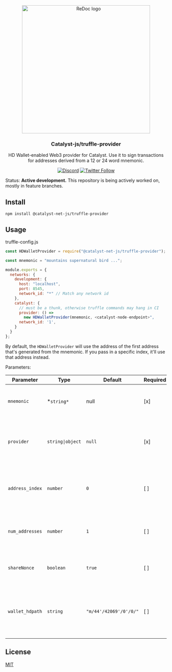 <div align="center">
  <img alt="ReDoc logo" src="https://raw.githubusercontent.com/catalyst-network/Community/master/media-pack/logo.png" width="400px" />

  ### Catalyst-js/truffle-provider
HD Wallet-enabled Web3 provider for Catalyst. Use it to sign transactions for addresses derived from a 12 or 24 word mnemonic.

[![Discord](https://img.shields.io/discord/629667101774446593?color=blueviolet&label=discord)](https://discord.gg/anTP7xm)
[![Twitter Follow](https://img.shields.io/twitter/follow/catalystnetorg?style=social)](https://twitter.com/catalystnetorg)
</div>


Status: **Active development.** This repository is being actively worked on, mostly in feature branches. 
## Install
`npm install @catalyst-net-js/truffle-provider`
## Usage
truffle-config.js
```javascript
const HDWalletProvider = require("@catalyst-net-js/truffle-provider");

const mnemonic = "mountains supernatural bird ...";

module.exports = {
  networks: {
    development: {
      host: "localhost",
      port: 8545,
      network_id: "*" // Match any network id
    },
    catalyst: {
      // must be a thunk, otherwise truffle commands may hang in CI
      provider: () =>
        new HDWalletProvider(mnemonic, <catalyst-node-endpoint>",
      network_id: '1',
    }
  }
};
```
By default, the `HDWalletProvider` will use the address of the first address that's generated from the mnemonic. If you pass in a specific index, it'll use that address instead.

Parameters:

| Parameter | Type | Default | Required | Description |
| ------ | ---- | ------- | ----------- | ----------- |
| `mnemonic` | *`string*` | null | [x] | 12 word mnemonic which addresses are created from. |
| `provider` | `string\|object` | `null` | [x] | URI or catalyst client to send all other non-transaction-related Web3 requests |
| `address_index` | `number` | `0` | [ ] | If specified, will tell the provider to manage the address at the index specified |
| `num_addresses` | `number` | `1` | [ ] | If specified, will create `number` addresses when instantiated |
| `shareNonce` | `boolean` | `true` | [ ] | If false, a new WalletProvider will track its own nonce-state |
| `wallet_hdpath` | `string` | `"m/44'/42069'/0'/0/"` | [ ] | If specified, will tell the wallet engine what derivation path should use to derive addresses. |

## License

[MIT](LICENSE)